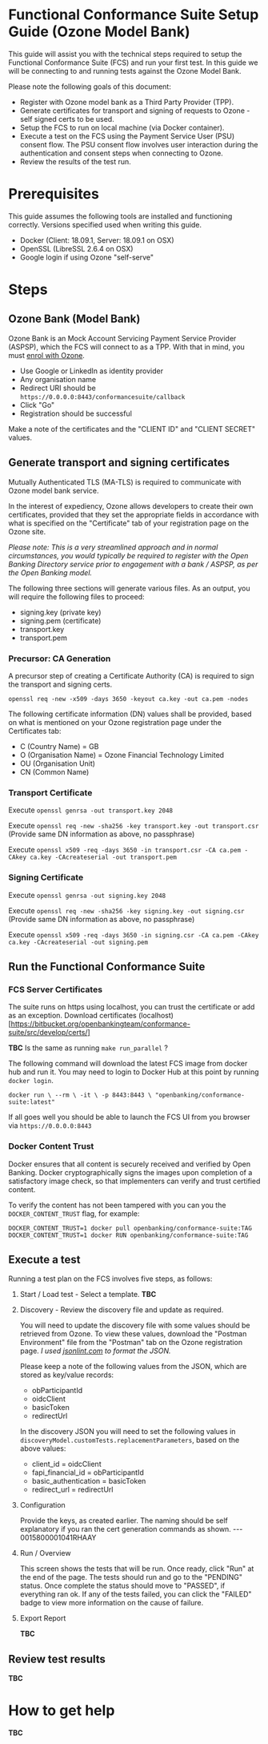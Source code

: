 # Functional Conformance Suite Setup Guide (Ozone Model Bank)

This guide will assist you with the technical steps required to setup the Functional Conformance Suite (FCS) and run your first test. In this guide we will be connecting to and running tests against the Ozone Model Bank.

Please note the following goals of this document:
* Register with Ozone model bank as a Third Party Provider (TPP).
* Generate certificates for transport and signing of requests to Ozone - self signed certs to be used.
* Setup the FCS to run on local machine (via Docker container).
* Execute a test on the FCS using the Payment Service User (PSU) consent flow. The PSU consent flow involves user
interaction during the authentication and consent steps when connecting to Ozone.
* Review the results of the test run.

# Prerequisites

This guide assumes the following tools are installed and functioning correctly. Versions specified used when writing this guide.
* Docker (Client: 18.09.1, Server: 18.09.1 on OSX)
* OpenSSL (LibreSSL 2.6.4 on OSX)
* Google login if using Ozone "self-serve" 

# Steps

## Ozone Bank (Model Bank)

Ozone Bank is an Mock Account Servicing Payment Service Provider (ASPSP), which the FCS will connect to as a TPP. With that in mind,
you must [enrol with Ozone](https://ob2018.o3bank.co.uk:444/pub/home).

* Use Google or LinkedIn as identity provider
* Any organisation name
* Redirect URI should be `https://0.0.0.0:8443/conformancesuite/callback`
* Click "Go"
* Registration should be successful

Make a note of the certificates and the "CLIENT ID" and "CLIENT SECRET" values. 

## Generate transport and signing certificates

Mutually Authenticated TLS (MA-TLS) is required to communicate with Ozone model bank service.

In the interest of expediency, Ozone allows developers to create their own certificates, provided that they set the appropriate fields in accordance with
what is specified on the "Certificate" tab of your registration page on the Ozone site.

_Please note: This is a very
streamlined approach and in normal circumstances, you would typically be required to register with the Open Banking Directory service
prior to engagement with a bank / ASPSP, as per the Open Banking model._

The following three sections will generate various files. As an output, you will require the following files to proceed:
* signing.key (private key)
* signing.pem (certificate)
* transport.key
* transport.pem

### Precursor: CA Generation

A precursor step of creating a Certificate Authority (CA) is required to sign the transport and signing certs.

`openssl req -new -x509 -days 3650 -keyout ca.key -out ca.pem -nodes`

The following certificate information (DN) values shall be provided, based on what is mentioned on your Ozone registration page
under the Certificates tab:
* C (Country Name) = GB
* O (Organisation Name) = Ozone Financial Technology Limited
* OU (Organisation Unit) 
* CN (Common Name)

### Transport Certificate

Execute `openssl genrsa -out transport.key 2048`

Execute `openssl req -new -sha256 -key transport.key -out transport.csr` (Provide same DN information as above, no passphrase) 

Execute `openssl x509 -req -days 3650 -in transport.csr -CA ca.pem -CAkey ca.key -CAcreateserial -out transport.pem`

### Signing Certificate

Execute `openssl genrsa -out signing.key 2048`

Execute `openssl req -new -sha256 -key signing.key -out signing.csr` (Provide same DN information as above, no passphrase) 

Execute `openssl x509 -req -days 3650 -in signing.csr -CA ca.pem -CAkey ca.key -CAcreateserial -out signing.pem`

## Run the Functional Conformance Suite

### FCS Server Certificates

The suite runs on https using localhost, you can trust the certificate or add as an exception. 
Download certificates (localhost)[https://bitbucket.org/openbankingteam/conformance-suite/src/develop/certs/]

**TBC** Is the same as running `make run_parallel` ?

The following command will download the latest FCS image from docker hub and run it. You may need to login to Docker Hub
at this point by running `docker login`. 

`docker run \
        --rm \
        -it \
        -p 8443:8443 \
        "openbanking/conformance-suite:latest"`

If all goes well you should be able to launch the FCS UI from you browser via `https://0.0.0.0:8443`

### Docker Content Trust

Docker ensures that all content is securely received and verified by Open Banking. Docker cryptographically signs the images upon completion of a satisfactory image check, so that implementers can verify and trust certified content.

To verify the content has not been tampered with you can you the `DOCKER_CONTENT_TRUST` flag, for example:

    DOCKER_CONTENT_TRUST=1 docker pull openbanking/conformance-suite:TAG
    DOCKER_CONTENT_TRUST=1 docker RUN openbanking/conformance-suite:TAG

## Execute a test

Running a test plan on the FCS involves five steps, as follows:

1. Start / Load test - Select a template. **TBC**

2. Discovery - Review the discovery file and update as required.

    You will need to update the discovery file with some values should be retrieved from Ozone. To view these values,
    download the "Postman Environment" file from the "Postman" tab on the Ozone registration page. _I used [jsonlint.com](https://www.jsonlint.com)
    to format the JSON._

    Please keep a note of the following values from the JSON, which are stored as key/value records:
    * obParticipantId
    * oidcClient
    * basicToken
    * redirectUrl

    In the discovery JSON you will need to set the following values in `discoveryModel.customTests.replacementParameters`, based on the above values:
    * client_id = oidcClient
    * fapi_financial_id = obParticipantId 
    * basic_authentication = basicToken
    * redirect_url = redirectUrl

3. Configuration

    Provide the keys, as created earlier. The naming should be self explanatory if you ran the cert generation commands as shown.
    --- 0015800001041RHAAY

4. Run / Overview

    This screen shows the tests that will be run. Once ready, click "Run" at the end of the page. The tests should run and go to the "PENDING" status. Once complete the status should move to "PASSED", if everything ran ok. If any of the tests failed, you can click the "FAILED" badge to view more information on the cause of failure. 

5. Export Report

    **TBC**

## Review test results

**TBC**

# How to get help

**TBC**

